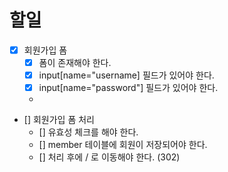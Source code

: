# 할일 

- [X] 회원가입 폼 
  - [X] 폼이 존재해야 한다.
  - [X] input[name="username] 필드가 있어야 한다.
  - [X] input[name="password"] 필드가 있어야 한다.
  - 
- [] 회원가입 폼 처리
  - [] 유효성 체크를 해야 한다.
  - [] member 테이블에 회원이 저장되어야 한다.
  - [] 처리 후에 / 로 이동해야 한다. (302)